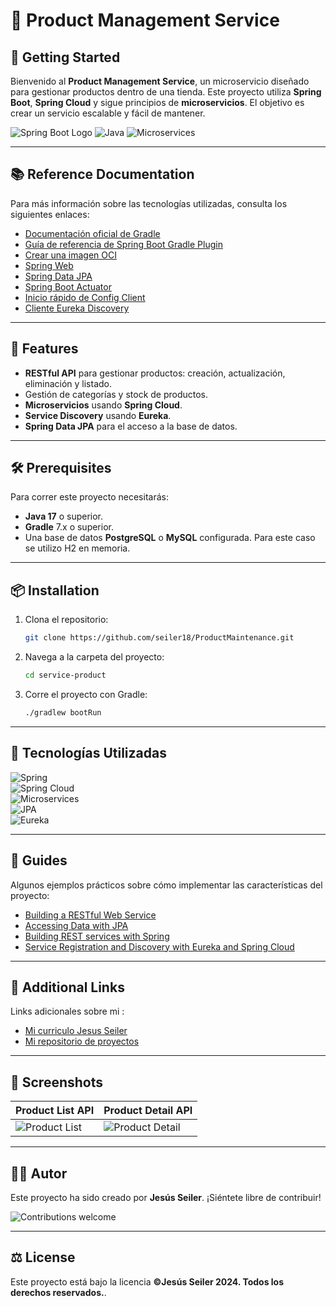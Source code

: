 # 🛒 Product Management Service

## 🏁 Getting Started

Bienvenido al **Product Management Service**, un microservicio diseñado para gestionar productos dentro de una tienda. Este proyecto utiliza **Spring Boot**, **Spring Cloud** y sigue principios de **microservicios**. El objetivo es crear un servicio escalable y fácil de mantener.

![Spring Boot Logo](https://img.shields.io/badge/Spring%20Boot-v3.3.3-brightgreen) ![Java](https://img.shields.io/badge/Java-17-orange) ![Microservices](https://img.shields.io/badge/Microservices-Cloud-blue)

---

## 📚 Reference Documentation

Para más información sobre las tecnologías utilizadas, consulta los siguientes enlaces:

- [Documentación oficial de Gradle](https://docs.gradle.org)
- [Guía de referencia de Spring Boot Gradle Plugin](https://docs.spring.io/spring-boot/3.3.3/gradle-plugin)
- [Crear una imagen OCI](https://docs.spring.io/spring-boot/3.3.3/gradle-plugin/packaging-oci-image.html)
- [Spring Web](https://docs.spring.io/spring-boot/docs/3.3.3/reference/htmlsingle/index.html#web)
- [Spring Data JPA](https://docs.spring.io/spring-boot/docs/3.3.3/reference/htmlsingle/index.html#data.sql.jpa-and-spring-data)
- [Spring Boot Actuator](https://docs.spring.io/spring-boot/docs/3.3.3/reference/htmlsingle/index.html#actuator)
- [Inicio rápido de Config Client](https://docs.spring.io/spring-cloud-config/docs/current/reference/html/#_client_side_usage)
- [Cliente Eureka Discovery](https://docs.spring.io/spring-cloud-netflix/docs/current/reference/html/#service-discovery-eureka-clients)

---

## 🚀 Features

- **RESTful API** para gestionar productos: creación, actualización, eliminación y listado.
- Gestión de categorías y stock de productos.
- **Microservicios** usando **Spring Cloud**.
- **Service Discovery** usando **Eureka**.
- **Spring Data JPA** para el acceso a la base de datos.

---

## 🛠️ Prerequisites

Para correr este proyecto necesitarás:

- **Java 17** o superior.
- **Gradle** 7.x o superior.
- Una base de datos **PostgreSQL** o **MySQL** configurada. Para este caso se utilizo H2 en memoria.

---

## 📦 Installation

1. Clona el repositorio:

    ```bash
    git clone https://github.com/seiler18/ProductMaintenance.git
    ```

2. Navega a la carpeta del proyecto:

    ```bash
    cd service-product
    ```

3. Corre el proyecto con Gradle:

    ```bash
    ./gradlew bootRun
    ```

---

## 🔧 Tecnologías Utilizadas

![Spring](https://img.shields.io/badge/Framework-Spring%20Boot-brightgreen)  
![Spring Cloud](https://img.shields.io/badge/Cloud-Spring%20Cloud-blue)  
![Microservices](https://img.shields.io/badge/Architecture-Microservices-yellow)  
![JPA](https://img.shields.io/badge/Data%20Access-Spring%20Data%20JPA-orange)  
![Eureka](https://img.shields.io/badge/Service%20Discovery-Eureka-red)

---

## 📖 Guides

Algunos ejemplos prácticos sobre cómo implementar las características del proyecto:

- [Building a RESTful Web Service](https://spring.io/guides/gs/rest-service/)
- [Accessing Data with JPA](https://spring.io/guides/gs/accessing-data-jpa/)
- [Building REST services with Spring](https://spring.io/guides/tutorials/rest/)
- [Service Registration and Discovery with Eureka and Spring Cloud](https://spring.io/guides/gs/service-registration-and-discovery/)

---

## 📝 Additional Links

Links adicionales sobre mi : 

- [Mi curriculo Jesus Seiler ](https://seiler18.github.io/Curriculo/)
- [Mi repositorio de proyectos](https://github.com/seiler18)

---

## 🎨 Screenshots

| Product List API  | Product Detail API  |
|-------------------|---------------------|
| ![Product List](https://via.placeholder.com/150) | ![Product Detail](https://via.placeholder.com/150) |

---

## 👨‍💻 Autor

Este proyecto ha sido creado por **Jesús Seiler**. ¡Siéntete libre de contribuir!

![Contributions welcome](https://img.shields.io/badge/Contributions-Welcome-brightgreen)

---

## ⚖️ License

Este proyecto está bajo la licencia **©Jesús Seiler 2024. Todos los derechos reservados.**.
